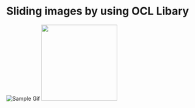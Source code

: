 # Sliding images by using OCL Libary



![Sample Gif](https://im4.ezgif.com/tmp/ezgif-4-545744076707.gif)
<img src="https://s6.gifyu.com/images/ezgif.com-gif-maker-1c931caf5985a4ffa.gif" width = 200px>
